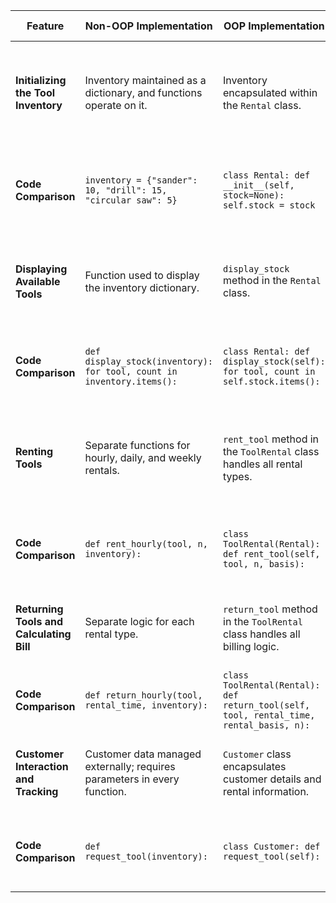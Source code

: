 | **Feature**                           | **Non-OOP Implementation**                                               | **OOP Implementation**                                                   | **Benefit of OOP**                                                             |
|---------------------------------------|-------------------------------------------------------------------------|-------------------------------------------------------------------------|-------------------------------------------------------------------------------|
| **Initializing the Tool Inventory**   | Inventory maintained as a dictionary, and functions operate on it.      | Inventory encapsulated within the `Rental` class.                        | Encapsulation within the class helps prevent unintended changes and organizes the data. |
| **Code Comparison**                   | `inventory = {"sander": 10, "drill": 15, "circular saw": 5}`            | `class Rental: def __init__(self, stock=None): self.stock = stock`       | OOP makes inventory a part of the class state, improving data management and access. |
| **Displaying Available Tools**        | Function used to display the inventory dictionary.                      | `display_stock` method in the `Rental` class.                            | Method is reusable and extendable, keeping it associated with the object’s state. |
| **Code Comparison**                   | `def display_stock(inventory): for tool, count in inventory.items():`   | `class Rental: def display_stock(self): for tool, count in self.stock.items():` | Encapsulating display logic in the class ensures better structure and reusability. |
| **Renting Tools**                     | Separate functions for hourly, daily, and weekly rentals.               | `rent_tool` method in the `ToolRental` class handles all rental types.   | Consolidates rental logic into one method, making it more flexible and reducing redundancy. |
| **Code Comparison**                   | `def rent_hourly(tool, n, inventory):`                                  | `class ToolRental(Rental): def rent_tool(self, tool, n, basis):`         | One method to handle all rental types, improving scalability and maintainability. |
| **Returning Tools and Calculating Bill** | Separate logic for each rental type.                                    | `return_tool` method in the `ToolRental` class handles all billing logic. | Centralizing logic reduces code duplication and simplifies maintenance. |
| **Code Comparison**                   | `def return_hourly(tool, rental_time, inventory):`                      | `class ToolRental(Rental): def return_tool(self, tool, rental_time, rental_basis, n):` | OOP makes updates easier by centralizing billing in one method.                   |
| **Customer Interaction and Tracking** | Customer data managed externally; requires parameters in every function. | `Customer` class encapsulates customer details and rental information.    | Encapsulating customer data makes it easier to track rentals and maintain the code. |
| **Code Comparison**                   | `def request_tool(inventory):`                                           | `class Customer: def request_tool(self):`                                 | Organizes customer state, improving readability and maintainability.            |
